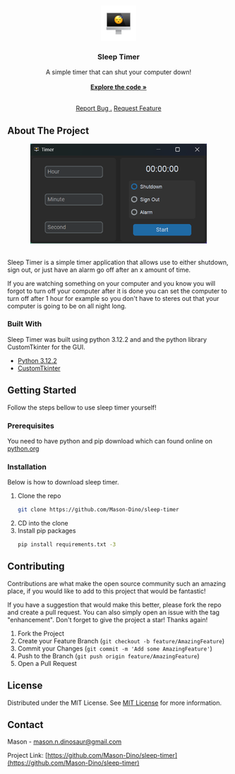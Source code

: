                          
<br/>
<div align="center">
<a href="https://github.com/ShaanCoding/ReadME-Generator">
<img src="https://github.com/Mason-Dino/sleep-timer/blob/main/logo.png?raw=true" alt="Logo" width="80" height="80">
</a>
<h3 align="center">Sleep Timer</h3>
<p align="center">
A simple timer that can shut your computer down!
<br/>
<br/>
<a href="https://github.com/Mason-Dino/sleep-timer"><strong>Explore the code »</strong></a>
<br/>
<br/>
  
<a href="https://github.com/Mason-Dino/sleep-timer/issues/new?labels=bug&template=bug-report---.md">Report Bug .</a>
<a href="https://github.com/Mason-Dino/sleep-timer/issues/new?labels=enhancement&template=feature-request---.md">Request Feature</a>
</p>
</div>

 ## About The Project

<div align="center">
<img src="https://github.com/Mason-Dino/sleep-timer/blob/main/product.png?raw=true" width=400>
</div>
<br>

Sleep Timer is a simple timer application that allows use to either shutdown, sign out, or just have an alarm go off after an x amount of time.

If you are watching something on your computer and you know you will forgot to turn off your computer after it is done you can set the computer to turn off after 1 hour for example so you don't have to steres out that your computer is going to be on all night long. 


 ### Built With

Sleep Timer was built using python 3.12.2 and and the python library CustomTkinter for the GUI.

- [Python 3.12.2](https://www.python.org/downloads/release/python-3122/)
- [CustomTkinter](https://customtkinter.tomschimansky.com/)
 ## Getting Started

Follow the steps bellow to use sleep timer yourself!
 ### Prerequisites

You need to have python and pip download which can found online on [python.org](python.org)

 ### Installation

Below  is how to download sleep timer.


1. Clone the repo
   ```sh
   git clone https://github.com/Mason-Dino/sleep-timer
   ```
2. CD into the clone
3. Install pip packages
   ```sh
   pip install requirements.txt -3
   ```
 ## Contributing

Contributions are what make the open source community such an amazing place, if you would like to add to this project that would be fantastic!

If you have a suggestion that would make this better, please fork the repo and create a pull request. You can also simply open an issue with the tag "enhancement".
Don't forget to give the project a star! Thanks again!

1. Fork the Project
2. Create your Feature Branch (`git checkout -b feature/AmazingFeature`)
3. Commit your Changes (`git commit -m 'Add some AmazingFeature'`)
4. Push to the Branch (`git push origin feature/AmazingFeature`)
5. Open a Pull Request
 ## License

Distributed under the MIT License. See [MIT License](https://github.com/Mason-Dino/sleep-timer/blob/main/LICENSE) for more information.
 ## Contact

Mason - mason.n.dinosaur@gmail.com

Project Link: [https://github.com/Mason-Dino/sleep-timer](https://github.com/Mason-Dino/sleep-timer)
